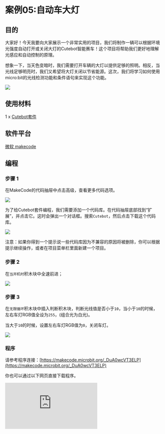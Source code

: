 ﻿---
sidebar_position: 8
sidebar_label: 自动车大灯
---

# 案例05:自动车大灯

## 目的

大家好！今天我要向大家展示一个非常实用的项目，我们将制作一辆可以根据环境光强度自动打开或关闭大灯的Cutebot智能赛车！这个项目将帮助我们更好地理解光感应和自动控制的原理。

想象一下，当天色变暗时，我们需要打开车辆的大灯以提供足够的照明。相反，当光线足够明亮时，我们又希望将大灯关闭以节省能源。这次，我们将学习如何使用micro:bit的光线检测功能和条件语句来实现这个功能。

![](https://wiki-media-ef.oss-cn-hongkong.aliyuncs.com/docs/microbit/microbit-smart-car/microbit-smart-cutebot/images/cutebot-case-05-01.png)

## 使用材料

1 x [Cutebot套件](https://item.taobao.com/item.htm?spm=a1z10.3-c-s.w4002-18602834180.23.78b86655ZP5Yg8&id=598365555295)

## 软件平台

[微软 makecode](https://makecode.microbit.org/#)

## 编程

### 步骤 1
在MakeCode的代码抽屉中点击高级，查看更多代码选项。

![](https://wiki-media-ef.oss-cn-hongkong.aliyuncs.com/docs/microbit/microbit-smart-car/microbit-smart-cutebot/images/cutebot-pk-1.png)

为了给Cutebot套件编程，我们需要添加一个代码库。在代码抽屉底部找到“扩展”，并点击它。这时会弹出一个对话框。搜索`Cutebot`，然后点击下载这个代码库。

![](https://wiki-media-ef.oss-cn-hongkong.aliyuncs.com/docs/microbit/microbit-smart-car/microbit-smart-cutebot/images/cutebot-pk-11.png)

注意：如果你得到一个提示说一些代码库因为不兼容的原因将被删除，你可以根据提示继续操作，或者在项目菜单栏里面新建一个项目。

### 步骤 2

在`当开机时`积木块中全速前进；

![](https://wiki-media-ef.oss-cn-hongkong.aliyuncs.com/docs/microbit/microbit-smart-car/microbit-smart-cutebot/images/case_05_01.png)

### 步骤 3

在`无限循环`积木块中插入判断积木块，判断光线值是否小于`10`，当小于`10`的时候，左右车灯RGB值全设为`255`，(组合光为白光)。

当大于`10`的时候，设置左右车灯RGB值为`0`，关闭车灯。

![](https://wiki-media-ef.oss-cn-hongkong.aliyuncs.com/docs/microbit/microbit-smart-car/microbit-smart-cutebot/images/case_05_02.png)


### 程序

请参考程序连接：[https://makecode.microbit.org/_DuA0wcVT3ELP](https://makecode.microbit.org/_DuA0wcVT3ELP)

你也可以通过以下网页直接下载程序。

<div
    style={{
        position: 'relative',
        paddingBottom: '60%',
        overflow: 'hidden',
    }}
>
    <iframe
        src="https://makecode.microbit.org/_DuA0wcVT3ELP"
        frameborder="0"
        sandbox="allow-popups allow-forms allow-scripts allow-same-origin"
        style={{
            position: 'absolute',
            width: '100%',
            height: '100%',
        }}
    />
</div>
---

## 结论

当小车经过黑暗的地方，车灯自动点亮，离开黑暗区，车灯自动关闭。

![](https://wiki-media-ef.oss-cn-hongkong.aliyuncs.com/docs/microbit/microbit-smart-car/microbit-smart-cutebot/images/cutebot-case-05.gif)

## 思考

如何编程让小车再每次经过黑暗区的时候，车灯都能亮起不同的颜色。(RGB值控制颜色)


## 常见问题


## 相关阅读
